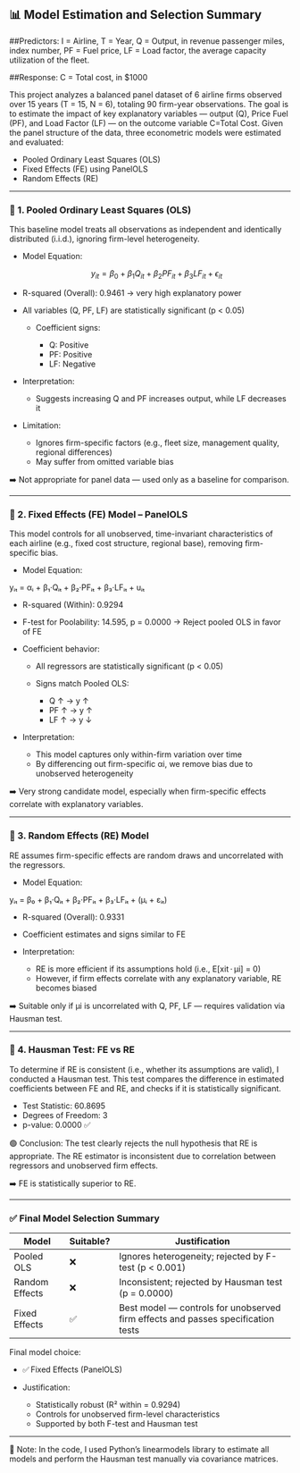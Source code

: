 ## 📊 Model Estimation and Selection Summary

##Predictors:
I = Airline,
T = Year,
Q = Output, in revenue passenger miles, index number,
PF = Fuel price,
LF = Load factor, the average capacity utilization of the fleet.

##Response:
C = Total cost, in $1000

This project analyzes a balanced panel dataset of 6 airline firms observed over 15 years (T = 15, N = 6), totaling 90 firm-year observations. The goal is to estimate the impact of key explanatory variables — output (Q), Price Fuel (PF), and Load Factor (LF) — on the outcome variable C=Total Cost. Given the panel structure of the data, three econometric models were estimated and evaluated:

* Pooled Ordinary Least Squares (OLS)
* Fixed Effects (FE) using PanelOLS
* Random Effects (RE)

---
### 📌 1. Pooled Ordinary Least Squares (OLS)

This baseline model treats all observations as independent and identically distributed (i.i.d.), ignoring firm-level heterogeneity.

* Model Equation:

  $$
  y_{it} = \beta_0 + \beta_1 Q_{it} + \beta_2 PF_{it} + \beta_3 LF_{it} + \epsilon_{it}
  $$

* R-squared (Overall): 0.9461 → very high explanatory power

* All variables (Q, PF, LF) are statistically significant (p < 0.05)

  * Coefficient signs:

    * Q: Positive
    * PF: Positive
    * LF: Negative

* Interpretation:

  * Suggests increasing Q and PF increases output, while LF decreases it

* Limitation:

  * Ignores firm-specific factors (e.g., fleet size, management quality, regional differences)
  * May suffer from omitted variable bias

➡️ Not appropriate for panel data — used only as a baseline for comparison.

---

### 📌 2. Fixed Effects (FE) Model – PanelOLS

This model controls for all unobserved, time-invariant characteristics of each airline (e.g., fixed cost structure, regional base), removing firm-specific bias.

* Model Equation:
 
yᵢₜ = αᵢ + β₁·Qᵢₜ + β₂·PFᵢₜ + β₃·LFᵢₜ + uᵢₜ

* R-squared (Within): 0.9294

* F-test for Poolability: 14.595, p = 0.0000 → Reject pooled OLS in favor of FE

* Coefficient behavior:

  * All regressors are statistically significant (p < 0.05)
  * Signs match Pooled OLS:

    * Q ↑ → y ↑
    * PF ↑ → y ↑
    * LF ↑ → y ↓

* Interpretation:

  * This model captures only within-firm variation over time
  * By differencing out firm-specific αi, we remove bias due to unobserved heterogeneity

➡️ Very strong candidate model, especially when firm-specific effects correlate with explanatory variables.

---

### 📌 3. Random Effects (RE) Model

RE assumes firm-specific effects are random draws and uncorrelated with the regressors.

* Model Equation:

yᵢₜ = β₀ + β₁·Qᵢₜ + β₂·PFᵢₜ + β₃·LFᵢₜ + (μᵢ + εᵢₜ)

* R-squared (Overall): 0.9331

* Coefficient estimates and signs similar to FE

* Interpretation:

  * RE is more efficient if its assumptions hold (i.e., E\[xit ⋅ μi] = 0)
  * However, if firm effects correlate with any explanatory variable, RE becomes biased

➡️ Suitable only if μi is uncorrelated with Q, PF, LF — requires validation via Hausman test.

---

### 🧪 4. Hausman Test: FE vs RE

To determine if RE is consistent (i.e., whether its assumptions are valid), I conducted a Hausman test. This test compares the difference in estimated coefficients between FE and RE, and checks if it is statistically significant.

* Test Statistic: 60.8695
* Degrees of Freedom: 3
* p-value: 0.0000 ✅

🟢 Conclusion: The test clearly rejects the null hypothesis that RE is appropriate. The RE estimator is inconsistent due to correlation between regressors and unobserved firm effects.

➡️ FE is statistically superior to RE.

---

### ✅ Final Model Selection Summary

| Model          | Suitable? | Justification                                                                    |
| -------------- | --------- | -------------------------------------------------------------------------------- |
| Pooled OLS     | ❌         | Ignores heterogeneity; rejected by F-test (p < 0.001)                            |
| Random Effects | ❌         | Inconsistent; rejected by Hausman test (p = 0.0000)                              |
| Fixed Effects  | ✅         | Best model — controls for unobserved firm effects and passes specification tests |

Final model choice:

* ✅ Fixed Effects (PanelOLS)
* Justification:

  * Statistically robust (R² within = 0.9294)
  * Controls for unobserved firm-level characteristics
  * Supported by both F-test and Hausman test

---

📌 Note: In the code, I used Python’s linearmodels library to estimate all models and perform the Hausman test manually via covariance matrices.
